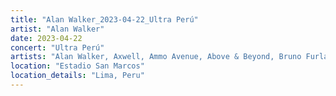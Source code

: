 ```yaml
---
title: "Alan Walker_2023-04-22_Ultra Perú"
artist: "Alan Walker"
date: 2023-04-22
concert: "Ultra Perú"
artists: "Alan Walker, Axwell, Ammo Avenue, Above & Beyond, Bruno Furlan"
location: "Estadio San Marcos"
location_details: "Lima, Peru"
---
```

